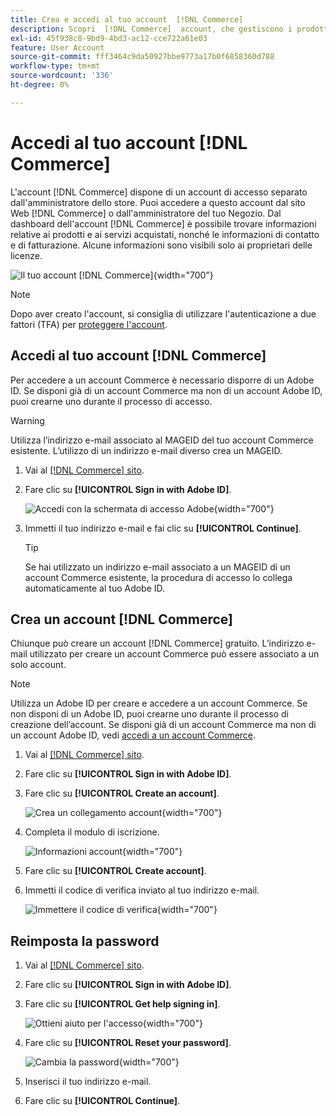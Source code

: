```yaml
---
title: Crea e accedi al tuo account  [!DNL Commerce]
description: Scopri  [!DNL Commerce]  account, che gestiscono i prodotti e i servizi acquistati.
exl-id: 45f938c8-9bd9-4bd3-ac12-cce722a61e03
feature: User Account
source-git-commit: fff3464c9da50927bbe9773a17b0f6858360d788
workflow-type: tm+mt
source-wordcount: '336'
ht-degree: 0%

---
```



# Accedi al tuo account [!DNL Commerce]

L&#39;account [!DNL Commerce] dispone di un account di accesso separato dall&#39;amministratore dello store. Puoi accedere a questo account dal sito Web [!DNL Commerce] o dall&#39;amministratore del tuo Negozio. Dal dashboard dell&#39;account [!DNL Commerce] è possibile trovare informazioni relative ai prodotti e ai servizi acquistati, nonché le informazioni di contatto e di fatturazione. Alcune informazioni sono visibili solo ai proprietari delle licenze.

![Il tuo account [!DNL Commerce]](./assets/home-acct.png){width="700"}

>[!NOTE]
>
>Dopo aver creato l&#39;account, si consiglia di utilizzare l&#39;autenticazione a due fattori (TFA) per [proteggere l&#39;account](commerce-account-secure.md).

## Accedi al tuo account [!DNL Commerce]

Per accedere a un account Commerce è necessario disporre di un Adobe ID. Se disponi già di un account Commerce ma non di un account Adobe ID, puoi crearne uno durante il processo di accesso.

>[!WARNING]
>
>Utilizza l’indirizzo e-mail associato al MAGEID del tuo account Commerce esistente. L’utilizzo di un indirizzo e-mail diverso crea un MAGEID.

1. Vai al [[!DNL Commerce] sito](https://account.magento.com/customer/account/login/).

1. Fare clic su **[!UICONTROL Sign in with Adobe ID]**.

   ![Accedi con la schermata di accesso Adobe](./assets/sign-in-with-adobe.png){width="700"}

1. Immetti il tuo indirizzo e-mail e fai clic su **[!UICONTROL Continue]**.

   >[!TIP]
   >
   >Se hai utilizzato un indirizzo e-mail associato a un MAGEID di un account Commerce esistente, la procedura di accesso lo collega automaticamente al tuo Adobe ID.

## Crea un account [!DNL Commerce]

Chiunque può creare un account [!DNL Commerce] gratuito. L’indirizzo e-mail utilizzato per creare un account Commerce può essere associato a un solo account.

>[!NOTE]
>
>Utilizza un Adobe ID per creare e accedere a un account Commerce. Se non disponi di un Adobe ID, puoi crearne uno durante il processo di creazione dell’account. Se disponi già di un account Commerce ma non di un account Adobe ID, vedi [accedi a un account Commerce](#log-in-to-your-dnl-commerce-account).

1. Vai al [[!DNL Commerce] sito](https://account.magento.com/customer/account/login/).

1. Fare clic su **[!UICONTROL Sign in with Adobe ID]**.

1. Fare clic su **[!UICONTROL Create an account]**.

   ![Crea un collegamento account](./assets/account-create-link.png){width="700"}

1. Completa il modulo di iscrizione.

   ![Informazioni account](./assets/account-create.png){width="700"}

1. Fare clic su **[!UICONTROL Create account]**.

1. Immetti il codice di verifica inviato al tuo indirizzo e-mail.

   ![Immettere il codice di verifica](./assets/verification-code.png){width="700"}

## Reimposta la password

1. Vai al [[!DNL Commerce] sito](https://account.magento.com/customer/account/login/).

1. Fare clic su **[!UICONTROL Sign in with Adobe ID]**.

1. Fare clic su **[!UICONTROL Get help signing in]**.

   ![Ottieni aiuto per l&#39;accesso](./assets/sign-in-get-help.png){width="700"}

1. Fare clic su **[!UICONTROL Reset your password]**.

   ![Cambia la password](./assets/change-password.png){width="700"}

1. Inserisci il tuo indirizzo e-mail.

1. Fare clic su **[!UICONTROL Continue]**.
